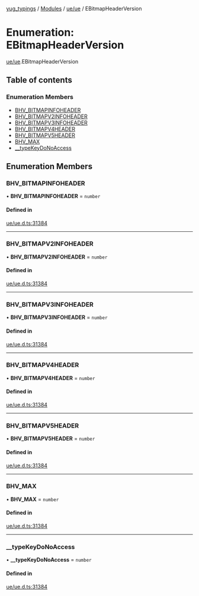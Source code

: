 [yug_typings](../README.md) / [Modules](../modules.md) / [ue/ue](../modules/ue_ue.md) / EBitmapHeaderVersion

# Enumeration: EBitmapHeaderVersion

[ue/ue](../modules/ue_ue.md).EBitmapHeaderVersion

## Table of contents

### Enumeration Members

- [BHV\_BITMAPINFOHEADER](ue_ue.EBitmapHeaderVersion.md#bhv_bitmapinfoheader)
- [BHV\_BITMAPV2INFOHEADER](ue_ue.EBitmapHeaderVersion.md#bhv_bitmapv2infoheader)
- [BHV\_BITMAPV3INFOHEADER](ue_ue.EBitmapHeaderVersion.md#bhv_bitmapv3infoheader)
- [BHV\_BITMAPV4HEADER](ue_ue.EBitmapHeaderVersion.md#bhv_bitmapv4header)
- [BHV\_BITMAPV5HEADER](ue_ue.EBitmapHeaderVersion.md#bhv_bitmapv5header)
- [BHV\_MAX](ue_ue.EBitmapHeaderVersion.md#bhv_max)
- [\_\_typeKeyDoNoAccess](ue_ue.EBitmapHeaderVersion.md#__typekeydonoaccess)

## Enumeration Members

### BHV\_BITMAPINFOHEADER

• **BHV\_BITMAPINFOHEADER** = `number`

#### Defined in

[ue/ue.d.ts:31384](https://github.com/YugMetaverse/yug_typings/blob/25cad34/ue/ue.d.ts#L31384)

___

### BHV\_BITMAPV2INFOHEADER

• **BHV\_BITMAPV2INFOHEADER** = `number`

#### Defined in

[ue/ue.d.ts:31384](https://github.com/YugMetaverse/yug_typings/blob/25cad34/ue/ue.d.ts#L31384)

___

### BHV\_BITMAPV3INFOHEADER

• **BHV\_BITMAPV3INFOHEADER** = `number`

#### Defined in

[ue/ue.d.ts:31384](https://github.com/YugMetaverse/yug_typings/blob/25cad34/ue/ue.d.ts#L31384)

___

### BHV\_BITMAPV4HEADER

• **BHV\_BITMAPV4HEADER** = `number`

#### Defined in

[ue/ue.d.ts:31384](https://github.com/YugMetaverse/yug_typings/blob/25cad34/ue/ue.d.ts#L31384)

___

### BHV\_BITMAPV5HEADER

• **BHV\_BITMAPV5HEADER** = `number`

#### Defined in

[ue/ue.d.ts:31384](https://github.com/YugMetaverse/yug_typings/blob/25cad34/ue/ue.d.ts#L31384)

___

### BHV\_MAX

• **BHV\_MAX** = `number`

#### Defined in

[ue/ue.d.ts:31384](https://github.com/YugMetaverse/yug_typings/blob/25cad34/ue/ue.d.ts#L31384)

___

### \_\_typeKeyDoNoAccess

• **\_\_typeKeyDoNoAccess** = `number`

#### Defined in

[ue/ue.d.ts:31384](https://github.com/YugMetaverse/yug_typings/blob/25cad34/ue/ue.d.ts#L31384)
